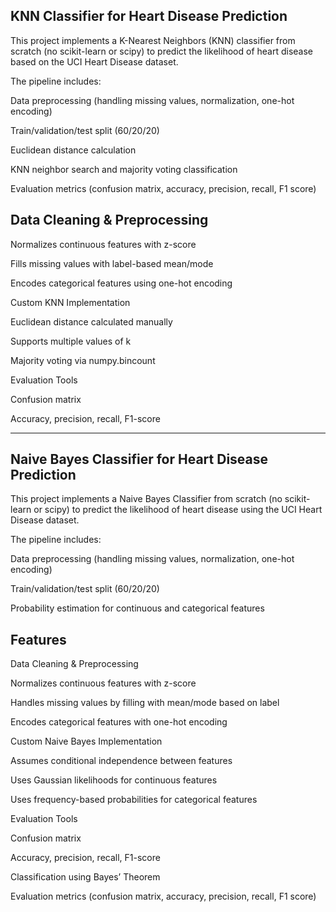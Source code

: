 KNN Classifier for Heart Disease Prediction
----------------------------------------------------

This project implements a K-Nearest Neighbors (KNN) classifier from scratch (no scikit-learn or scipy) to predict the likelihood of heart disease based on the UCI Heart Disease dataset.

The pipeline includes:

Data preprocessing (handling missing values, normalization, one-hot encoding)

Train/validation/test split (60/20/20)

Euclidean distance calculation

KNN neighbor search and majority voting classification

Evaluation metrics (confusion matrix, accuracy, precision, recall, F1 score)

Data Cleaning & Preprocessing
------------------------------------------

Normalizes continuous features with z-score

Fills missing values with label-based mean/mode

Encodes categorical features using one-hot encoding

Custom KNN Implementation

Euclidean distance calculated manually

Supports multiple values of k

Majority voting via numpy.bincount

Evaluation Tools

Confusion matrix

Accuracy, precision, recall, F1-score

---------------------------------------------------------------------------------------------------------------------------------------------------------------------------

Naive Bayes Classifier for Heart Disease Prediction
--------------------------------------------------------

This project implements a Naive Bayes Classifier from scratch (no scikit-learn or scipy) to predict the likelihood of heart disease using the UCI Heart Disease dataset.

The pipeline includes:

Data preprocessing (handling missing values, normalization, one-hot encoding)

Train/validation/test split (60/20/20)

Probability estimation for continuous and categorical features

Features
--------------

Data Cleaning & Preprocessing

Normalizes continuous features with z-score

Handles missing values by filling with mean/mode based on label

Encodes categorical features with one-hot encoding

Custom Naive Bayes Implementation

Assumes conditional independence between features

Uses Gaussian likelihoods for continuous features

Uses frequency-based probabilities for categorical features

Evaluation Tools

Confusion matrix

Accuracy, precision, recall, F1-score

Classification using Bayes’ Theorem

Evaluation metrics (confusion matrix, accuracy, precision, recall, F1 score)

